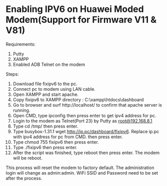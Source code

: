 # Enabling IPV6 on Huawei Moded Modem(Support for Firmware V11 & V81)

Requirements:
1. Putty
2. XAMPP
3. Enabled ADB Telnet on the modem

Steps:
1. Download file fixipv6 to the pc.
2. Connect pc to modem using LAN cable.
3. Open XAMPP and start apache.
4. Copy fixipv6 to XAMPP directory : C:\xampp\htdocs\dashboard
5. Go to browser and surf http://localhost/ to confirm that apache server is running.
6. Open CMD, type ipconfig then press enter to get ipv4 address for pc.
7. Login to the modem as Telnet(Port 23) by Putty as root@192.168.8.1
8. Type cd /tmp/ then press enter.
9. Type busybox-1.31.1 wget http://ip.pc/dashboard/fixipv6. Replace ip.pc with ipv4 address for pc from CMD. then press enter.
10. Type chmod 755 fixipv6 then press enter.
11. Type ./fixipv6 then press enter.
12. After the script was finished, type reboot then press enter. The modem will be reboot.

This process will reset the modem to factory default. The administration login will change as admin:admin. WiFi SSID and Password need to be set after the process.

